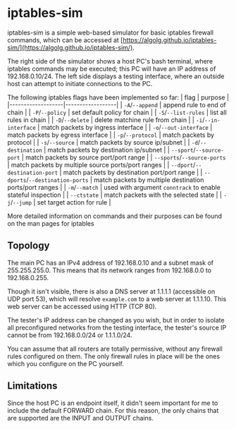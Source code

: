 # iptables-sim

iptables-sim is a simple web-based simulator for basic iptables firewall commands, which can be accessed at [https://algolg.github.io/iptables-sim/](https://algolg.github.io/iptables-sim/).

The right side of the simulator shows a host PC's bash terminal, where iptables commands may be executed; this PC will have an IP address of 192.168.0.10/24. The left side displays a testing interface, where an outside host can attempt to initiate connections to the PC.

The following iptables flags have been implemented so far:
| flag              |  purpose         |
|-------------------|------------------|
| `-A`/`--append`   | append rule to end of chain |
| `-P`/`--policy`   | set default policy for chain |
| `-S`/`--list-rules` | list all rules in chain |
| `-D`/`--delete`   | delete matchine rule from chain |
| `-i`/`--in-interface` | match packets by ingress interface |
| `-o`/`--out-interface` | match packets by egress interface | 
| `-p`/`--protocol` | match packets by protocol |
| `-s`/`--source`   | match packets by source ip/subnet |
| `-d`/`--destination` | match packets by destination ip/subnet |
| `--sport`/`--source-port` | match packets by source port/port range |
| `--sports`/`--source-ports` | match packets by multiple source ports/port ranges |
| `--dport`/`--destination-port` | match packets by destination port/port range |
| `--dports`/`--destination-ports` | match packets by multiple destination ports/port ranges |
| `-m`/`--match`    | used with argument `conntrack` to enable stateful inspection |
| `--ctstate`       | match packets with the selected state |
| `-j`/`--jump`     | set target action for rule |

More detailed information on commands and their purposes can be found on the man pages for iptables

## Topology

The main PC has an IPv4 address of 192.168.0.10 and a subnet mask of 255.255.255.0. This means that its network ranges from 192.168.0.0 to 192.168.0.255.

Though it isn't visible, there is also a DNS server at 1.1.1.1 (accessible on UDP port 53), which will resolve `example.com` to a web server at 1.1.1.10. This web server can be accessed using HTTP (TCP 80).

The tester's IP address can be changed as you wish, but in order to isolate all preconfigured networks from the testing interface, the tester's source IP cannot be from 192.168.0.0/24 or 1.1.1.0/24.

You can assume that all routers are totally permissive, without any firewall rules configured on them. The only firewall rules in place will be the ones which you configure on the PC yourself.

## Limitations

Since the host PC is an endpoint itself, it didn't seem important for me to include the default FORWARD chain. For this reason, the only chains that are supported are the INPUT and OUTPUT chains.

